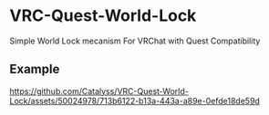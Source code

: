 # VRC-Quest-World-Lock
Simple World Lock mecanism For VRChat with Quest Compatibility
## Example

https://github.com/Catalyss/VRC-Quest-World-Lock/assets/50024978/713b6122-b13a-443a-a89e-0efde18de59d

